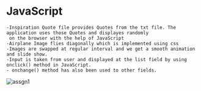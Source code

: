 # JavaScript

```
-Inspiration Quote file provides Quotes from the txt file. The application uses those Quotes and displayes randomly
 on the browser with the help of JavaScript
-Airplane Image flies diagonally which is implemented using css
-Images are swapped at regular interval and we get a smooth animation and slide show.
-Input is taken from user and displayed at the list field by using onclick() method in JavaScript.
- onchange() method has also been used to other fields.

```
![assgn1](https://user-images.githubusercontent.com/32956051/104107912-13192b80-5275-11eb-85f8-6041724138e3.PNG)
